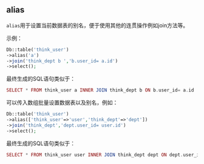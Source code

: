 ## alias

`alias`用于设置当前数据表的别名，便于使用其他的连贯操作例如join方法等。

示例：

```php
Db::table('think_user')
->alias('a')
->join('think_dept b ','b.user_id= a.id')
->select();
```

最终生成的SQL语句类似于：

```php
SELECT * FROM think_user a INNER JOIN think_dept b ON b.user_id= a.id

```

可以传入数组批量设置数据表以及别名，例如：

```php
Db::table('think_user')
->alias(['think_user'=>'user','think_dept'=>'dept'])
->join('think_dept','dept.user_id= user.id')
->select();
```

最终生成的SQL语句类似于：

```php
SELECT * FROM think_user user INNER JOIN think_dept dept ON dept.user_id= user.id
```



